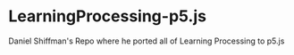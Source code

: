 LearningProcessing-p5.js
========================

Daniel Shiffman's Repo where he ported all of Learning Processing to p5.js
